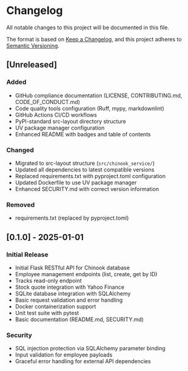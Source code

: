 # Changelog

All notable changes to this project will be documented in this file.

The format is based on [Keep a Changelog](https://keepachangelog.com/en/1.0.0/),
and this project adheres to [Semantic Versioning](https://semver.org/spec/v2.0.0.html).

## [Unreleased]

### Added

- GitHub compliance documentation (LICENSE, CONTRIBUTING.md, CODE_OF_CONDUCT.md)
- Code quality tools configuration (Ruff, mypy, markdownlint)
- GitHub Actions CI/CD workflows
- PyPI-standard src-layout directory structure
- UV package manager configuration
- Enhanced README with badges and table of contents

### Changed

- Migrated to src-layout structure (`src/chinook_service/`)
- Updated all dependencies to latest compatible versions
- Replaced requirements.txt with pyproject.toml configuration
- Updated Dockerfile to use UV package manager
- Enhanced SECURITY.md with correct version information

### Removed

- requirements.txt (replaced by pyproject.toml)

## [0.1.0] - 2025-01-01

### Initial Release

- Initial Flask RESTful API for Chinook database
- Employee management endpoints (list, create, get by ID)
- Tracks read-only endpoint
- Stock quote integration with Yahoo Finance
- SQLite database integration with SQLAlchemy
- Basic request validation and error handling
- Docker containerization support
- Unit test suite with pytest
- Basic documentation (README.md, SECURITY.md)

### Security

- SQL injection protection via SQLAlchemy parameter binding
- Input validation for employee payloads
- Graceful error handling for external API dependencies

